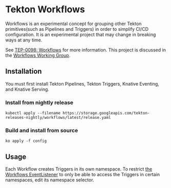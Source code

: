 # Tekton Workflows

Workflows is an experimental concept for grouping other Tekton primitives(such as Pipelines and Triggers) in order to simplify CI/CD configuration. 
It is an experimental project that may change in breaking ways at any time.

See [TEP-0098: Workflows](https://github.com/tektoncd/community/blob/main/teps/0098-workflows.md) for more information.
This project is discussed in the [Workflows Working Group](https://github.com/tektoncd/community/blob/main/working-groups.md#workflows).

## Installation

You must first install Tekton Pipelines, Tekton Triggers, Knative Eventing, and Knative Serving.

### Install from nightly release

```
kubectl apply --filename https://storage.googleapis.com/tekton-releases-nightly/workflows/latest/release.yaml
```

### Build and install from source

```
ko apply -f config
```

## Usage

Each Workflow creates Triggers in its own namespace.
To restrict [the Workflows EventListener](./config/workflows-el.yaml) to only be able to access the Triggers
in certain namespaces, edit its namespace selector.
